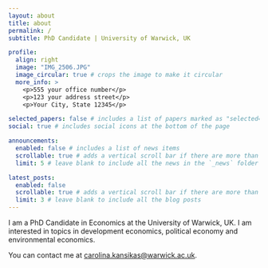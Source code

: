 ```yaml
---
layout: about
title: about
permalink: /
subtitle: PhD Candidate | University of Warwick, UK 

profile:
  align: right
  image: "IMG_2506.JPG"
  image_circular: true # crops the image to make it circular
  more_info: >
    <p>555 your office number</p>
    <p>123 your address street</p>
    <p>Your City, State 12345</p>

selected_papers: false # includes a list of papers marked as "selected={true}"
social: true # includes social icons at the bottom of the page

announcements:
  enabled: false # includes a list of news items
  scrollable: true # adds a vertical scroll bar if there are more than 3 news items
  limit: 5 # leave blank to include all the news in the `_news` folder

latest_posts:
  enabled: false
  scrollable: true # adds a vertical scroll bar if there are more than 3 new posts items
  limit: 3 # leave blank to include all the blog posts
---
```


I am a PhD Candidate in Economics at the University of Warwick, UK. I am interested in topics in development economics, political economy and environmental economics. 

You can contact me at carolina.kansikas@warwick.ac.uk.
